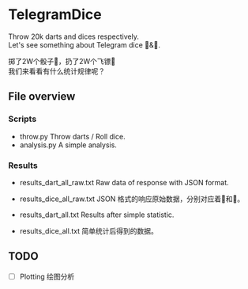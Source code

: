 # TelegramDice

Throw 20k darts and dices respectively.  
Let's see something about Telegram dice 🎲&amp;🎯.   

掷了2W个骰子🎲，扔了2W个飞镖🎯  
我们来看看有什么统计规律呢？


## File overview

### Scripts
- throw.py      Throw darts / Roll dice.  
- analysis.py   A simple analysis.  

### Results
- results_dart_all_raw.txt    Raw data of response with JSON format.  
- results_dice_all_raw.txt    JSON 格式的响应原始数据，分别对应着🎯和🎲。  

- results_dart_all.txt        Results after simple statistic.  
- results_dice_all.txt        简单统计后得到的数据。  


## TODO
-[ ] Plotting 绘图分析  
